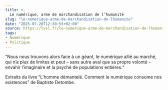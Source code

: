 ```yaml
---
title: >-
  Le numérique, arme de marchandisation de l’humanité
slug: "le-numerique-arme-de-marchandisation-de-lhumanite"
date: "2025-07-20T12:30:55+02:00"
source: https://lvsl.fr/le-numerique-arme-de-marchandisation-de-lhumanite/
tags:
- Numérique
- Politique
---
```

“Nous nous trouvons alors face à un géant, le numérique allié au marché, qui n’a plus de limites et peut – sans autre aval que sa propre volonté – envahir l’imaginaire et la psyché de populations entières.“


Extraits du livre “L’homme démantelé. Comment le numérique consume nos existences” de Baptiste Detombe.